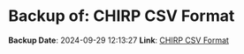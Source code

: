 # Backup of: CHIRP CSV Format

**Backup Date**: 2024-09-29 12:13:27
**Link**: [CHIRP CSV Format](https://przemienniki.net/export/chirp.csv?band=2m,70cm&country=pl&onlyworking=true)
